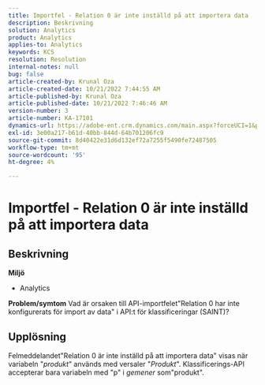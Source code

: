 ```yaml
---
title: Importfel - Relation 0 är inte inställd på att importera data
description: Beskrivning
solution: Analytics
product: Analytics
applies-to: Analytics
keywords: KCS
resolution: Resolution
internal-notes: null
bug: false
article-created-by: Krunal Oza
article-created-date: 10/21/2022 7:44:55 AM
article-published-by: Krunal Oza
article-published-date: 10/21/2022 7:46:46 AM
version-number: 3
article-number: KA-17101
dynamics-url: https://adobe-ent.crm.dynamics.com/main.aspx?forceUCI=1&pagetype=entityrecord&etn=knowledgearticle&id=aca21940-1451-ed11-bba2-0022480867fb
exl-id: 3e00a217-b61d-40bb-844d-64b701206fc9
source-git-commit: 8d40422e31d6d132ef72a7255f5490fe72487505
workflow-type: tm+mt
source-wordcount: '95'
ht-degree: 4%

---
```


# Importfel - Relation 0 är inte inställd på att importera data

## Beskrivning

<b>Miljö</b>
- Analytics 



<b>Problem/symtom</b>
Vad är orsaken till API-importfelet&quot;Relation 0 har inte konfigurerats för import av data&quot; i API:t för klassificeringar (SAINT)?


## Upplösning


Felmeddelandet&quot;Relation 0 är inte inställd på att importera data&quot; visas när variabeln &quot;*produkt*&quot; används med versaler &quot;*Produkt*&quot;. Klassificerings-API accepterar bara variabeln med &quot;p&quot; i *gemener* som&quot;produkt&quot;.
